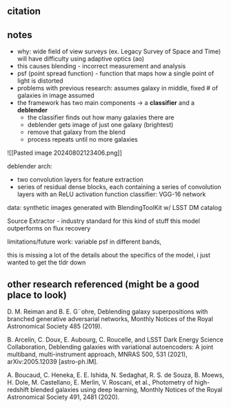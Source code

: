 ## citation

## notes

* why: wide field of view surveys (ex. Legacy Survey of Space and Time) will have difficulty using adaptive optics (ao)
* this causes blending - incorrect measurement and analysis 
* psf (point spread function) - function that maps how a single point of light is distorted
* problems with previous research: assumes galaxy in middle, fixed # of galaxies in image assumed
* the framework has two main components -> a **classifier** and a **deblender** 
	* the classifier finds out how many galaxies there are 
	* deblender gets image of just one galaxy (brightest)
	* remove that galaxy from the blend 
	* process repeats until no more galaxies 

![[Pasted image 20240802123406.png]]

deblender arch:
* two convolution layers for feature extraction 
* series of residual dense blocks, each containing a series of convolution layers with an ReLU activation function 
classifier: VGG-16 network 

data: synthetic images generated with BlendingToolKit w/ LSST DM catalog 

Source Extractor - industry standard for this kind of stuff
this model outperforms on flux recovery 

limitations/future work: variable psf in different bands, 

this is missing a lot of the details about the specifics of the model, i just wanted to get the tldr down 
## other research referenced (might be a good place to look)

D. M. Reiman and B. E. G¨ohre, Deblending galaxy superpositions with branched generative adversarial networks, Monthly Notices of the Royal Astronomical Society 485 (2019).

B. Arcelin, C. Doux, E. Aubourg, C. Roucelle, and LSST Dark Energy Science Collaboration, Deblending galaxies with variational autoencoders: A joint multiband, multi-instrument approach, MNRAS 500, 531 (2021), arXiv:2005.12039 [astro-ph.IM].

A. Boucaud, C. Heneka, E. E. Ishida, N. Sedaghat, R. S. de Souza, B. Moews, H. Dole, M. Castellano, E. Merlin, V. Roscani, et al., Photometry of high-redshift blended galaxies using deep learning, Monthly Notices of the Royal Astronomical Society 491, 2481 (2020).
